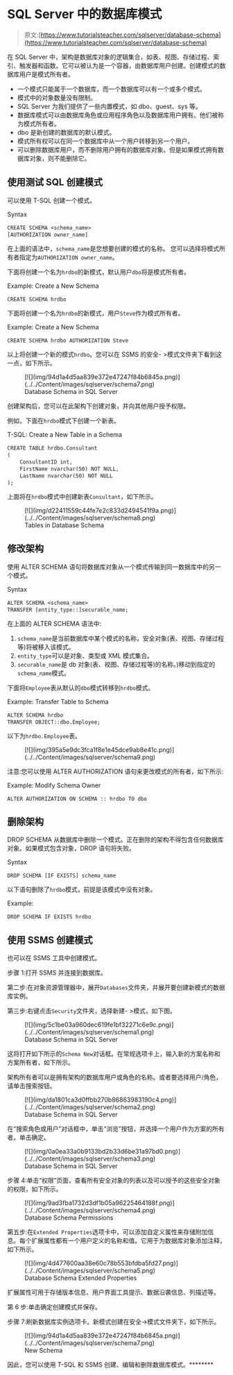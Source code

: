 # SQL Server 中的数据库模式

> 原文:[https://www.tutorialsteacher.com/sqlserver/database-schema](https://www.tutorialsteacher.com/sqlserver/database-schema)

在 SQL Server 中，架构是数据库对象的逻辑集合，如表、视图、存储过程、索引、触发器和函数。它可以被认为是一个容器，由数据库用户创建。创建模式的数据库用户是模式所有者。

*   一个模式只能属于一个数据库，而一个数据库可以有一个或多个模式。
*   模式中的对象数量没有限制。
*   SQL Server 为我们提供了一些内置模式，如 dbo、guest、sys 等。
*   数据库模式可以由数据库角色或应用程序角色以及数据库用户拥有。他们被称为模式所有者。
*   dbo 是新创建的数据库的默认模式。
*   模式所有权可以在同一个数据库中从一个用户转移到另一个用户。
*   可以删除数据库用户，而不删除用户拥有的数据库对象。但是如果模式拥有数据库对象，则不能删除它。

## 使用测试 SQL 创建模式

可以使用 T-SQL 创建一个模式。

Syntax 

```
CREATE SCHEMA <schema_name> 
[AUTHORIZATION owner_name] 
```

在上面的语法中，`schema_name`是您想要创建的模式的名称。 您可以选择将模式所有者指定为`AUTHORIZATION owner_name`。

下面将创建一个名为`hrdbo`的新模式，默认用户`dbo`将是模式所有者。

Example: Create a New Schema 

```
CREATE SCHEMA hrdbo 
```

下面将创建一个名为`hrdbo`的新模式，用户`Steve`作为模式所有者。

Example: Create a New Schema 

```
CREATE SCHEMA hrdbo AUTHORIZATION Steve 
```

以上将创建一个新的模式`hrdbo`。您可以在 SSMS 的安全- >模式文件夹下看到这一点，如下所示。

<figure>[![](img/94d1a4d5aa839e372e47247f84b6845a.png)](../../Content/images/sqlserver/schema7.png)

<figcaption>Database Schema in SQL Server</figcaption>

</figure>

创建架构后，您可以在此架构下创建对象，并向其他用户授予权限。

例如，下面在`hrdbo`模式下创建一个新表。

T-SQL: Create a New Table in a Schema 

```
CREATE TABLE hrdbo.Consultant
(  
    ConsultantID int,
    FirstName nvarchar(50) NOT NULL,  
    LastName nvarchar(50) NOT NULL
); 
```

上面将在`hrdbo`模式中创建新表`Consultant`，如下所示。

<figure>[![](img/d22411559c44fe7e2c833d2494541f9a.png)](../../Content/images/sqlserver/schema8.png)

<figcaption>Tables in Database Schema</figcaption>

</figure>

## 修改架构

使用 ALTER SCHEMA 语句将数据库对象从一个模式传输到同一数据库中的另一个模式。

Syntax

```
ALTER SCHEMA <schema_name>
TRANSFER [entity_type::]securable_name; 
```

在上面的 ALTER SCHEMA 语法中:

1.  `schema_name`是当前数据库中某个模式的名称，安全对象(表、视图、存储过程等)将被移入该模式。
2.  `entity_type`可以是对象、类型或 XML 模式集合。
3.  `securable_name`是 db 对象(表、视图、存储过程等)的名称。)移动到指定的`schema_name`模式。

下面将`Employee`表从默认的`dbo`模式转移到`hrdbo`模式。

Example: Transfer Table to Schema 

```
ALTER SCHEMA hrdbo
TRANSFER OBJECT::dbo.Employee; 
```

以下为`hrdbo.Employee`表。

<figure>[![](img/395a5e9dc3fca1f8e1e45dce9ab8e41c.png)](../../Content/images/sqlserver/schema9.png)</figure>

注意:您可以使用 ALTER AUTHORIZATION 语句来更改模式的所有者，如下所示:

Example: Modify Schema Owner 

```
ALTER AUTHORIZATION ON SCHEMA :: hrdbo TO dbo 
```

## 删除架构

DROP SCHEMA 从数据库中删除一个模式。正在删除的架构不得包含任何数据库对象。如果模式包含对象，DROP 语句将失败。

Syntax 

```
DROP SCHEMA [IF EXISTS] schema_name 
```

以下语句删除了`hrdbo`模式，前提是该模式中没有对象。

Example: 

```
DROP SCHEMA IF EXISTS hrdbo 
```

## 使用 SSMS 创建模式

也可以在 SSMS 工具中创建模式。

步骤 1:打开 SSMS 并连接到数据库。

第二步:在对象资源管理器中，展开`Databases`文件夹，并展开要创建新模式的数据库实例。

第三步:右键点击`Security`文件夹，选择新建- >模式，如下图。

<figure>[![](img/5c1be03a960dec619fe1bf32271c6e9c.png)](../../Content/images/sqlserver/schema1.png)

<figcaption>Database Schema in SQL Server</figcaption>

</figure>

这将打开如下所示的`Schema New`对话框。在常规选项卡上，输入新的方案名称和方案所有者，如下所示。

架构所有者可以是拥有架构的数据库用户或角色的名称。或者要选择用户/角色，请单击搜索按钮。

<figure>[![](img/da1801ca3d0ffbb270b86863983190c4.png)](../../Content/images/sqlserver/schema2.png)

<figcaption>Database Schema in SQL Server</figcaption>

</figure>

在“搜索角色或用户”对话框中，单击“浏览”按钮，并选择一个用户作为方案的所有者。单击确定。

<figure>[![](img/0a0ea33a0b9133bd2b33d6be31a97bd0.png)](../../Content/images/sqlserver/schema3.png)

<figcaption>Database Schema in SQL Server</figcaption>

</figure>

步骤 4:单击“权限”页面，查看所有安全对象的列表以及可以授予的这些安全对象的权限，如下所示。

<figure>[![](img/9ad3fba1732d3df1b05a96225464188f.png)](../../Content/images/sqlserver/schema4.png)

<figcaption>Database Schema Permissions</figcaption>

</figure>

第五步:在`Extended Properties`选项卡中，可以添加自定义属性来存储附加信息。每个扩展属性都有一个用户定义的名称和值。它用于为数据库对象添加注释，如下所示。

<figure>[![](img/4d477600aa38e60c78b553bfdba5fd27.png)](../../Content/images/sqlserver/schema5.png)

<figcaption>Database Schema Extended Properties</figcaption>

</figure>

扩展属性可用于存储版本信息、用户界面工具提示、数据沿袭信息、列描述等。

第 6 步:单击确定创建模式并保存。

步骤 7:刷新数据库实例选项卡。新模式创建在安全->模式文件夹下，如下所示。

<figure>[![](img/94d1a4d5aa839e372e47247f84b6845a.png)](../../Content/images/sqlserver/schema7.png)

<figcaption>New Schema</figcaption>

</figure>

因此，您可以使用 T-SQL 和 SSMS 创建、编辑和删除数据库模式。********